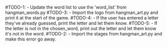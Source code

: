 #TODO-1: - Update the word list to use the 'word_list' from hangman_words.py
#TODO-3: - Import the logo from hangman_art.py and print it at the start of the game.
#TODO-4: - If the user has entered a letter they've already guessed, print the letter and let them know.
#TODO-5: - If the letter is not in the chosen_word, print out the letter and let them know it's not in the word.
#TODO-2: - Import the stages from hangman_art.py and make this error go away.